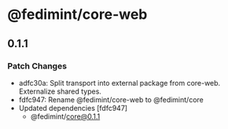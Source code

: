 # @fedimint/core-web

## 0.1.1

### Patch Changes

- adfc30a: Split transport into external package from core-web. Externalize shared types.
- fdfc947: Rename @fedimint/core-web to @fedimint/core
- Updated dependencies [fdfc947]
  - @fedimint/core@0.1.1
